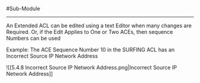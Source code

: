 #Sub-Module 

---
An Extended ACL can be edited using a text Editor when many changes are Required.
Or, if the Edit Applies to One or Two ACEs, then sequence Numbers can be used

Example:
The ACE Sequence Number 10 in the SURFING ACL has an Incorrect Source IP Network Address

![[5.4.8 Incorrect Source IP Network Address.png|Incorrect Source IP Network Address]]
